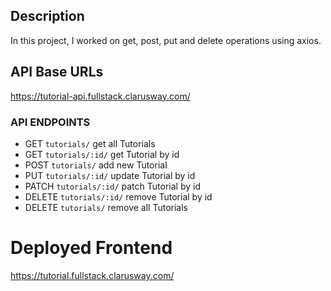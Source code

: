 ## Description
In this project, I worked on get, post, put and delete operations using axios.

## API Base URLs

https://tutorial-api.fullstack.clarusway.com/

### API ENDPOINTS

- GET `tutorials/` get all Tutorials
- GET `tutorials/:id/` get Tutorial by id
- POST `tutorials/` add new Tutorial
- PUT `tutorials/:id/` update Tutorial by id
- PATCH `tutorials/:id/` patch Tutorial by id
- DELETE `tutorials/:id/` remove Tutorial by id
- DELETE `tutorials/` remove all Tutorials

# Deployed Frontend

https://tutorial.fullstack.clarusway.com/
